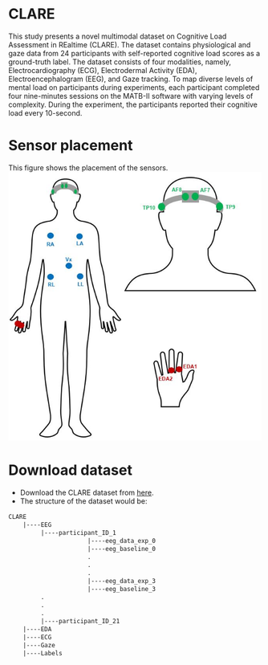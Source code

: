 # CLARE

This study presents a novel multimodal dataset on Cognitive Load Assessment in REaltime (CLARE). The dataset contains physiological and gaze data from 24 participants with self-reported cognitive load scores as a ground-truth label. The dataset consists of four modalities, namely, Electrocardiography (ECG), Electrodermal Activity (EDA), Electroencephalogram (EEG), and Gaze tracking. To map diverse levels of mental load on participants during experiments, each participant completed four nine-minutes sessions on the MATB-II software with varying levels of complexity. During the experiment, the participants reported their cognitive load every 10-second.

# Sensor placement
This figure shows the placement of the sensors.
![Alt text](/Figures/sensor_placement_clare.JPG?raw=true "Optional Title")

# Download dataset

* Download the CLARE dataset from [here](https://borealisdata.ca/privateurl.xhtml?token=dcf15457-ea9e-41f6-b541-5ab22db4b26b).
* The structure of the dataset would be:

```    
CLARE
    |----EEG 
         |----participant_ID_1
                      |----eeg_data_exp_0
                      |----eeg_baseline_0
                      .
                      .
                      .
                      |----eeg_data_exp_3
                      |----eeg_baseline_3
         .
         .
         .
         |----participant_ID_21
    |----EDA
    |----ECG
    |----Gaze
    |----Labels
```
